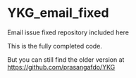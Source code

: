 # YKG_email_fixed
Email issue fixed repository included here

This is the fully completed code.

But you can still find the older version at https://github.com/prasangafdo/YKG



